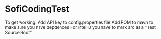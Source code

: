 # SofiCodingTest

To get working:
Add API key to config.properties file
Add POM to mavn to make sure you have depdences
For intelliJ you have to mark src as a "Test Source Root" 
